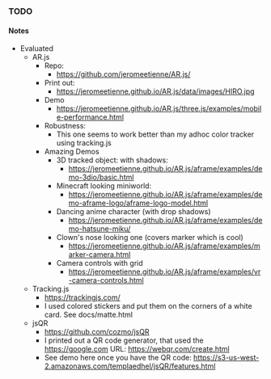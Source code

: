 ### TODO

#### Notes
 - Evaluated
   - AR.js
     - Repo:
       - https://github.com/jeromeetienne/AR.js/
     - Print out:
       - https://jeromeetienne.github.io/AR.js/data/images/HIRO.jpg
     - Demo
       - https://jeromeetienne.github.io/AR.js/three.js/examples/mobile-performance.html
     - Robustness:
       - This one seems to work better than my adhoc color tracker using tracking.js
     - Amazing Demos
       - 3D tracked object: with shadows: 
         - https://jeromeetienne.github.io/AR.js/aframe/examples/demo-3dio/basic.html
       - Minecraft looking miniworld: 
         - https://jeromeetienne.github.io/AR.js/aframe/examples/demo-aframe-logo/aframe-logo-model.html
       - Dancing anime character (with drop shadows)
         - https://jeromeetienne.github.io/AR.js/aframe/examples/demo-hatsune-miku/
       - Clown's nose looking one (covers marker which is cool)
         - https://jeromeetienne.github.io/AR.js/aframe/examples/marker-camera.html
       - Camera controls with grid
         - https://jeromeetienne.github.io/AR.js/aframe/examples/vr-camera-controls.html
   - Tracking.js
     - https://trackingjs.com/
     - I used colored stickers and put them on the corners of a white card. See docs/matte.html
   - jsQR
     - https://github.com/cozmo/jsQR
     - I printed out a QR code generator, that used the https://google.com URL: https://webqr.com/create.html
     - See demo here once you have the QR code: https://s3-us-west-2.amazonaws.com/templaedhel/jsQR/features.html